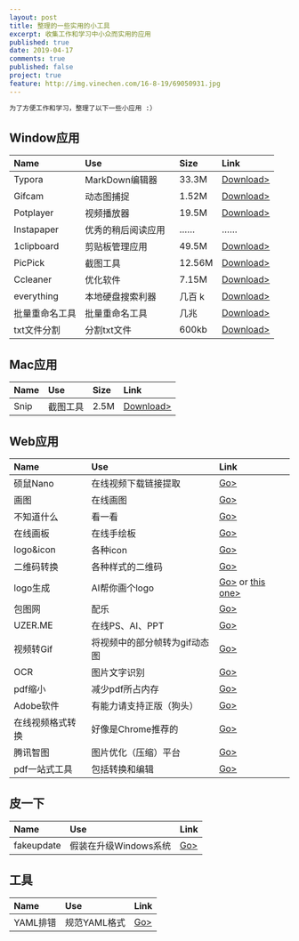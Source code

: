 ```yaml
---
layout: post
title: 整理的一些实用的小工具
excerpt: 收集工作和学习中小众而实用的应用
published: true
date: 2019-04-17
comments: true
published: false
project: true
feature: http://img.vinechen.com/16-8-19/69050931.jpg
---
```

```html
为了方便工作和学习，整理了以下一些小应用 :）
```


## Window应用

| Name       | Use         | Size   | Link                                     |
| :--------- | :---------- | :----- | :--------------------------------------- |
| Typora     | MarkDown编辑器 | 33.3M  | [Download>](http://img.vinechen.com/typora-setup.exe) |
| Gifcam     | 动态图捕捉       | 1.52M  | [Download>](http://img.vinechen.com/GifCam.exe) |
| Potplayer  | 视频播放器       | 19.5M  | [Download>](http://potplayer.daum.net/?lang=zh_CN) |
| Instapaper | 优秀的稍后阅读应用   | ……     | ……                                       |
| 1clipboard | 剪贴板管理应用     | 49.5M  | [Download>](http://1clipboard.io)        |
| PicPick    | 截图工具        | 12.56M | [Download>](http://ngwin.com/picpick/download_start) |
| Ccleaner   | 优化软件        | 7.15M  | [Download>](http://www.piriform.com/ccleaner) |
| everything   | 本地硬盘搜索利器        | 几百 k | [Download>](http://www.google.com) |
| 批量重命名工具  | 批量重命名工具| 几兆 | [Download>](http://img.vinechen.com/tool/piliangchongmingming.exe) |
| txt文件分割  | 分割txt文件| 600kb | [Download>](http://img.vinechen.com/software/tianshitxt.exe) |

## Mac应用

| Name | Use  | Size | Link                             |
| :--- | :--- | :--- | :------------------------------- |
| Snip | 截图工具 | 2.5M | [Download>](http://snip.qq.com/) |

## Web应用

| Name   | Use        | Link                         |
| :----- | :--------- | :--------------------------- |
| 硕鼠Nano | 在线视频下载链接提取 | [Go>](http://www.flvcd.com/) |
| 画图     | 在线画图       | [Go>](https://www.draw.io/)  |
| 不知道什么|看一看| [Go>](http://www.waitsun.com)  |
| 在线画板|在线手绘板  | [Go>](https://www.draw.io/)  |
| logo&icon| 各种icon | [Go>](http://iconfont.cn/)  |
| 二维码转换| 各种样式的二维码 | [Go>](http://www.liantu.com/)  |
| logo生成| AI帮你画个logo | [Go>](https://www.logosc.cn) or [this one>](https://logojoy.com) |
| 包图网| 配乐 | [Go>](https://ibaotu.com/peiyue/)  |
| UZER.ME| 在线PS、AI、PPT | [Go>](https://uzer.me/)  |
| 视频转Gif|将视频中的部分帧转为gif动态图|[Go>](http://app.xunjiepdf.com/video2gif/)  |
| OCR| 图片文字识别 | [Go>](https://www.iamwawa.cn/ocr.html)  |
| pdf缩小| 减少pdf所占内存 | [Go>](https://smallpdf.com/cn/compress-pdf)  |
| Adobe软件| 有能力请支持正版（狗头） | [Go>](https://xclient.info)  |
| 在线视频格式转换| 好像是Chrome推荐的 | [Go>](https://convert-video-online.com/)  |
| 腾讯智图| 图片优化（压缩）平台 | [Go>](https://zhitu.isux.us/)  |
| pdf一站式工具| 包括转换和编辑 | [Go>](https://www.hipdf.cn/)  |



## 皮一下

| Name   | Use        | Link      |
| :----- | :--------- | :-------- |
| fakeupdate | 假装在升级Windows系统 | [Go>](http://fakeupdate.net) |

## 工具

| Name   | Use        | Link      |
| :----- | :--------- | :-------- |
| YAML排错 | 规范YAML格式 | [Go>](http://www.yamllint.com/) |
